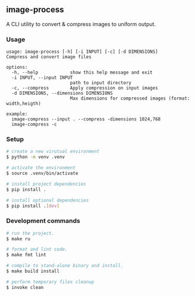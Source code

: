 ## image-process
A CLI utility to convert & compress images to uniform output.


### Usage

```
usage: image-process [-h] [-i INPUT] [-c] [-d DIMENSIONS]
Compress and convert image files

options:
  -h, --help            show this help message and exit
  -i INPUT, --input INPUT
                        path to input directory
  -c, --compress        Apply compression on input images
  -d DIMENSIONS, --dimensions DIMENSIONS
                        Max dimensions for compressed images (format: width,heigth)

example:
  image-compress --input . --compress -dimensions 1024,768
  image-compress -c
```


### Setup

```bash
# create a new virutual environment
$ python -m venv .venv

# activate the environment
$ source .venv/bin/activate

# install project dependencies
$ pip install .

# install optional dependencies
$ pip install .[dev]
```


### Development commands

```bash
# run the project.
$ make ru

# format and lint code.
$ make fmt lint

# compile to stand-alone binary and install.
$ make build install

# perform temporary files cleanup
$ invoke clean
```
